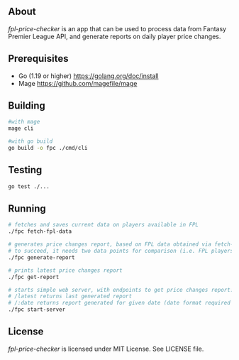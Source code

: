 ## About
*fpl-price-checker* is an app that can be used to process data from Fantasy Premier League API, and generate reports on daily player price changes. 

## Prerequisites
* Go (1.19 or higher) https://golang.org/doc/install
* Mage https://github.com/magefile/mage

## Building
```sh
#with mage
mage cli

#with go build
go build -o fpc ./cmd/cli
```

## Testing
```sh
go test ./...
```

## Running
```sh
# fetches and saves current data on players available in FPL
./fpc fetch-fpl-data

# generates price changes report, based on FPL data obtained via fetch-fpl-data command
# to succeed, it needs two data points for comparison (i.e. FPL players data from the day before, and the day you run the command)
./fpc generate-report

# prints latest price changes report
./fpc get-report

# starts simple web server, with endpoints to get price changes report:
# /latest returns last generated report
# /:date returns report generated for given date (date format required "2006-01-02")
./fpc start-server
```

## License
*fpl-price-checker* is licensed under MIT License. See LICENSE file.